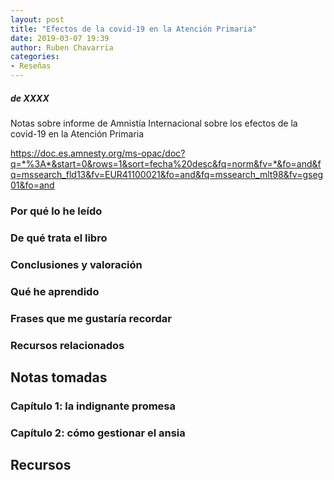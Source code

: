```yaml
---
layout: post
title: "Efectos de la covid-19 en la Atención Primaria"
date: 2019-03-07 19:39
author: Ruben Chavarria
categories:
- Reseñas
---
```


##### de XXXX

Notas sobre informe de Amnistía Internacional sobre los efectos de la covid-19
en la Atención Primaria

https://doc.es.amnesty.org/ms-opac/doc?q=*%3A*&start=0&rows=1&sort=fecha%20desc&fq=norm&fv=*&fo=and&fq=mssearch_fld13&fv=EUR41100021&fo=and&fq=mssearch_mlt98&fv=gseg01&fo=and

### Por qué lo he leído

<!-- more -->

### De qué trata el libro


### Conclusiones y valoración

### Qué he aprendido


### Frases que me gustaría recordar

### Recursos relacionados

## Notas tomadas

### Capítulo 1: la indignante promesa

### Capítulo 2: cómo gestionar el ansia


## Recursos

